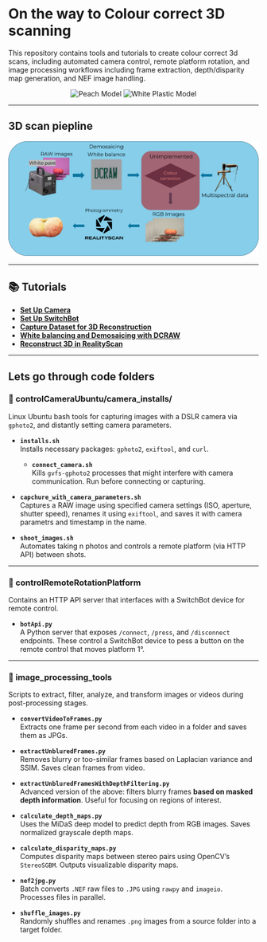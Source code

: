 # On the way to Colour correct 3D scanning

This repository contains tools and tutorials to create colour correct 3d scans, including automated camera control, remote platform rotation, and image processing workflows including frame extraction, depth/disparity map generation, and NEF image handling.
<p align="center">
  <img src="docs/img/PeachModel.png" alt="Peach Model" width="45%" />
  <img src="docs/img/WhitePlasticModel.png" alt="White Plastic Model" width="45%" />
</p>

---

## 3D scan piepline
![3D scan piepline](docs/img/Approach3DScan.png)

---

## 📚 Tutorials

- **[Set Up Camera](docs/setUpCamera.md)**
- **[Set Up SwitchBot](docs/setUpSwitchBot.md)**
- **[Capture Dataset for 3D Reconstruction](docs/captureDatasetFor3DReconstruction.md)**
- **[White balancing and Demosaicing with DCRAW](docs/DCRAW_WhiteBalance_Demosaic.md)**
- **[Reconstruct 3D in RealityScan](docs/reconstruct3DRealityScan.md)**

---

## Lets go through code folders

### 📸 controlCameraUbuntu/camera_installs/

Linux Ubuntu bash tools for capturing images with a DSLR camera via `gphoto2`, and distantly setting camera parameters.

- **`installs.sh`**  
  Installs necessary packages: `gphoto2`, `exiftool`, and `curl`.

  - **`connect_camera.sh`**  
  Kills `gvfs-gphoto2` processes that might interfere with camera communication. Run before connecting or capturing.
  
- **`capchure_with_camera_parameters.sh`**  
  Captures a RAW image using specified camera settings (ISO, aperture, shutter speed), renames it using `exiftool`, and saves it with camera parametrs and timestamp in the name.

- **`shoot_images.sh`**  
  Automates taking n photos and controls a remote platform (via HTTP API) between shots.

---

### 🔌 controlRemoteRotationPlatform

Contains an HTTP API server that interfaces with a SwitchBot device for remote control.

- **`botApi.py`**  
  A Python server that exposes `/connect`, `/press`, and `/disconnect` endpoints. These control a SwitchBot device to pess a button on the remote control that moves platform 1°. 
---

### 🧠 image_processing_tools

Scripts to extract, filter, analyze, and transform images or videos during post-processing stages.

- **`convertVideoToFrames.py`**  
  Extracts one frame per second from each video in a folder and saves them as JPGs.

- **`extractUnbluredFrames.py`**  
  Removes blurry or too-similar frames based on Laplacian variance and SSIM. Saves clean frames from video.

- **`extractUnbluredFramesWithDepthFiltering.py`**  
  Advanced version of the above: filters blurry frames **based on masked depth information**. Useful for focusing on regions of interest.

- **`calculate_depth_maps.py`**  
  Uses the MiDaS deep model to predict depth from RGB images. Saves normalized grayscale depth maps.

- **`calculate_disparity_maps.py`**  
  Computes disparity maps between stereo pairs using OpenCV’s `StereoSGBM`. Outputs visualizable disparity maps.

- **`nef2jpg.py`**  
  Batch converts `.NEF` raw files to `.JPG` using `rawpy` and `imageio`. Processes files in parallel.

- **`shuffle_images.py`**  
  Randomly shuffles and renames `.png` images from a source folder into a target folder.
